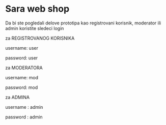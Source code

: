 # Sara web shop
Da bi ste pogledali delove prototipa kao registrovani korisnik, moderator ili admin koristite sledeci login 

za REGISTROVANOG KORISNIKA 

username: user 

password: user 

za MODERATORA 

username: mod 

password: mod 

za ADMINA 

username : admin 

password : admin

